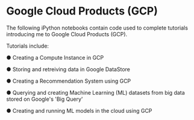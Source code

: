 # Google Cloud Products (GCP)

The following iPython notebooks contain code used to complete tutorials introducing me to Google Cloud Products (GCP).

Tutorials include:

● Creating a Compute Instance in GCP

● Storing and retreiving data in Google DataStore

● Creating a Recommendation System using GCP

● Querying and creating Machine Learning (ML) datasets from big data stored on Google's 'Big Query'

● Creating and running ML models in the cloud using GCP
